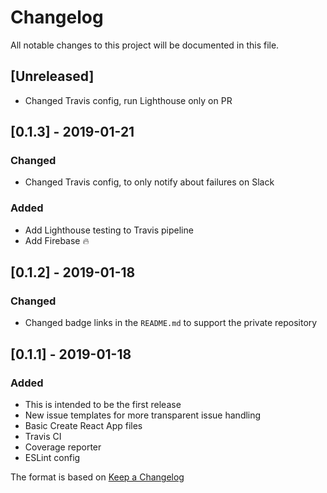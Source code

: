# Changelog
All notable changes to this project will be documented in this file.

## [Unreleased]
- Changed Travis config, run Lighthouse only on PR

## [0.1.3] - 2019-01-21
### Changed
- Changed Travis config, to only notify about failures on Slack

### Added
- Add Lighthouse testing to Travis pipeline
- Add Firebase 🔥


## [0.1.2] - 2019-01-18
### Changed
- Changed badge links in the `README.md` to support the private repository

## [0.1.1] - 2019-01-18
### Added
- This is intended to be the first release
- New issue templates for more transparent issue handling
- Basic Create React App files
- Travis CI
- Coverage reporter
- ESLint config

The format is based on [Keep a Changelog](https://keepachangelog.com/en/1.0.0/)